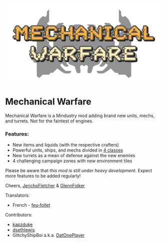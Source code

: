 ![Logo](icon.png)

# Mechanical Warfare
Mechanical Warfare is a Mindustry mod adding brand new units, mechs, and turrets. Not for the faintest of engines.

### Features:
- New items and liquids (with the respective crafters)
- Powerful units, ships, and mechs divided in [4 classes](UNITCLASSES.md)
- New turrets as a mean of defense against the new enemies
- 4 challenging campaign zones with new environment tiles

Please be aware that _this mod is still under heavy development._ Expect more features to be added regularly!

Cheers,
[JerichoFletcher](https://bit.ly/JF_IG) & [GlennFolker](https://github.com/GlennFolker)

Translators:
- French - [feu-follet](https://github.com/feu-follet)

Contributors:
- [kapzduke](https://github.com/kapzduke)
- [dsethlewis](https://github.com/dsethlewis)
- GlitchyShipBoi a.k.a. [DatOnePlayer](https://github.com/DatOnePlayer)
